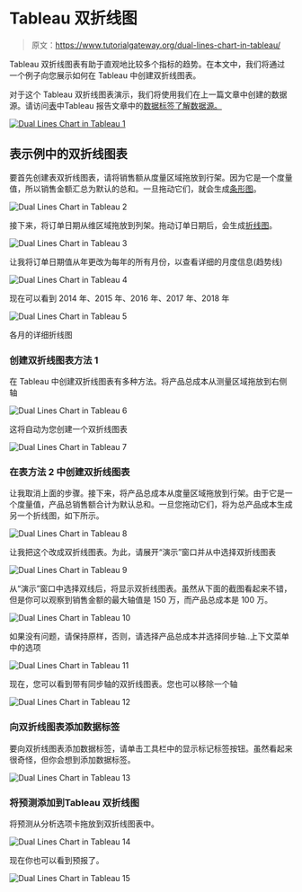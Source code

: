 # Tableau 双折线图

> 原文：<https://www.tutorialgateway.org/dual-lines-chart-in-tableau/>

Tableau 双折线图表有助于直观地比较多个指标的趋势。在本文中，我们将通过一个例子向您展示如何在 Tableau 中创建双折线图表。

对于这个 Tableau 双折线图表演示，我们将使用我们在上一篇文章中创建的数据源。请访问[表](https://www.tutorialgateway.org/tableau/)中Tableau 报告文章中的[数据标签了解数据源。](https://www.tutorialgateway.org/data-labels-in-tableau-reports/)

[![Dual Lines Chart in Tableau 1](img/1a5f837f4a7da87507121f6b7375133e.png)](https://www.tutorialgateway.org/data-labels-in-tableau-reports/)

## 表示例中的双折线图表

要首先创建表双折线图表，请将销售额从度量区域拖放到行架。因为它是一个度量值，所以销售金额汇总为默认的总和。一旦拖动它们，就会生成[条形图](https://www.tutorialgateway.org/bar-chart-in-tableau/)。

![Dual Lines Chart in Tableau 2](img/76a0e9873eb05956a8321c9acadfa9ed.png)

接下来，将订单日期从维区域拖放到列架。拖动订单日期后，会生成[折线图](https://www.tutorialgateway.org/tableau-line-chart/)。

![Dual Lines Chart in Tableau 3](img/db7e4db3c24247136c0eeee8b52755de.png)

让我将订单日期值从年更改为每年的所有月份，以查看详细的月度信息(趋势线)

![Dual Lines Chart in Tableau 4](img/c9f1fa462512216906ef2251ec78184b.png)

现在可以看到 2014 年、2015 年、2016 年、2017 年、2018 年

![Dual Lines Chart in Tableau 5](img/3322b5bf5461cf90e9a8624c859cc95b.png)

各月的详细折线图

### 创建双折线图表方法 1

在 Tableau 中创建双折线图表有多种方法。将产品总成本从测量区域拖放到右侧轴

![Dual Lines Chart in Tableau 6](img/ee9516366a8799c38f4507fc17412509.png)

这将自动为您创建一个双折线图表

![Dual Lines Chart in Tableau 7](img/d07a19826aabb1403bd405797f123096.png)

### 在表方法 2 中创建双折线图表

让我取消上面的步骤。接下来，将产品总成本从度量区域拖放到行架。由于它是一个度量值，产品总销售额合计为默认总和。一旦您拖动它们，将为总产品成本生成另一个折线图，如下所示。

![Dual Lines Chart in Tableau 8](img/fed6527f5c3b56c59fec3a12747dc2e1.png)

让我把这个改成双折线图表。为此，请展开“演示”窗口并从中选择双折线图表

![Dual Lines Chart in Tableau 9](img/d665258ba3f9e53ae911ec8896bf03fc.png)

从“演示”窗口中选择双线后，将显示双折线图表。虽然从下面的截图看起来不错，但是你可以观察到销售金额的最大轴值是 150 万，而产品总成本是 100 万。

![Dual Lines Chart in Tableau 10](img/7a386432369d75a009eca0e1f1d395f6.png)

如果没有问题，请保持原样，否则，请选择产品总成本并选择同步轴..上下文菜单中的选项

![Dual Lines Chart in Tableau 11](img/3f20f65f1842a288bb9b9211443c5b59.png)

现在，您可以看到带有同步轴的双折线图表。您也可以移除一个轴

![Dual Lines Chart in Tableau 12](img/235084d90bcd1c18aa4b3a3052a5a29e.png)

### 向双折线图表添加数据标签

要向双折线图表添加数据标签，请单击工具栏中的显示标记标签按钮。虽然看起来很奇怪，但你会想到添加数据标签。

![Dual Lines Chart in Tableau 13](img/6c3a27c1b9aa031deed535876f01e59c.png)

### 将预测添加到Tableau 双折线图

将预测从分析选项卡拖放到双折线图表中。

![Dual Lines Chart in Tableau 14](img/480b8cd315ed1388a9c17d9abcd721b8.png)

现在你也可以看到预报了。

![Dual Lines Chart in Tableau 15](img/aa05687d34158928b2126d8f726aa144.png)